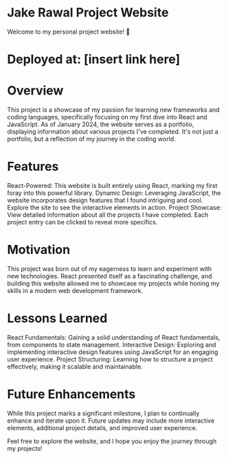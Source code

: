 # Jake Rawal Project Website

Welcome to my personal project website! 🚀

# Deployed at: [insert link here]

# Overview

This project is a showcase of my passion for learning new frameworks and coding languages, specifically focusing on my first dive into React and JavaScript. As of January 2024, the website serves as a portfolio, displaying information about various projects I've completed. It's not just a portfolio, but a reflection of my journey in the coding world.

# Features

React-Powered: This website is built entirely using React, marking my first foray into this powerful library.
Dynamic Design: Leveraging JavaScript, the website incorporates design features that I found intriguing and cool. Explore the site to see the interactive elements in action.
Project Showcase: View detailed information about all the projects I have completed. Each project entry can be clicked to reveal more specifics.

# Motivation

This project was born out of my eagerness to learn and experiment with new technologies. React presented itself as a fascinating challenge, and building this website allowed me to showcase my projects while honing my skills in a modern web development framework.

# Lessons Learned

React Fundamentals: Gaining a solid understanding of React fundamentals, from components to state management.
Interactive Design: Exploring and implementing interactive design features using JavaScript for an engaging user experience.
Project Structuring: Learning how to structure a project effectively, making it scalable and maintainable.

# Future Enhancements

While this project marks a significant milestone, I plan to continually enhance and iterate upon it. Future updates may include more interactive elements, additional project details, and improved user experience.

Feel free to explore the website, and I hope you enjoy the journey through my projects!

